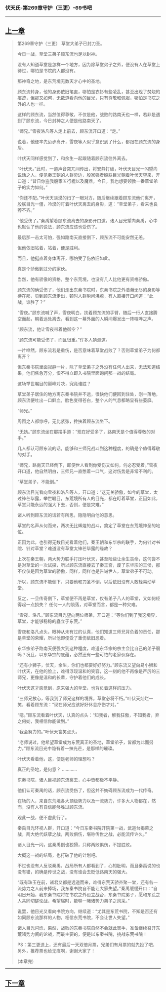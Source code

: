 ### 伏天氏-第269章守护（三更）-69书吧

--------
[上一章](./7dd524c390bf8c526a7332d7a86869fc.md)
--------


>
>
>
>第269章守护（三更）
>草堂大弟子已封刀圣。
>
>今日一战，草堂三弟子顾东流也足以封神。
>
>没有人知道草堂是怎样一个地方，因为除草堂弟子之外，便没有人在草堂上待过，哪怕是书院的人都没有。
>
>那神奇之地，是东荒境无数天才心中的圣地。
>
>顾东流转身，他的身影依旧笔直，哪怕是衣衫有些凌乱，甚至出现了焚烧的痕迹，但那又如何，无数道看向他的目光，只有尊敬和佩服，哪怕是书院之外的人也一样。
>
>这样的顾东流，当然值得尊敬，不仅是他，战败的路南天也一样，若非是遇到了顾东流，今日封神之人便是他路南天了。
>
>“师兄。”雪夜洛凡等人走上前去，顾东流开口道：“走。”
>
>说着，他便率先迈步离开，雪夜等人似乎意识到了什么，都跟在顾东流的身后。
>
>叶伏天同样感觉到了，和余生一起跟随着顾东流往外离去。
>
>“叶伏天。”此时，一道声音突兀间传出，将安静打破，叶伏天目光一闪望向说话之人，便见秦王朝的人群旁边，殷家强者殷朕目光朝着叶伏天望来，开口道：“昔日你盗我殷家五行棍以及魔鼎，今日，我也想要领教一番草堂弟子的实力如何。”
>
>“你还不配。”叶伏天淡漠的扫了一眼对方，随后继续跟着顾东流他们离开，殷朕目光一僵，冷漠的盯着叶伏天离去的身影，道：“草堂弟子，看来也良莠不齐。”
>
>“他受伤了。”秦禹望着顾东流离去的身影开口道，诸人目光望向秦禹，心中也默认了他的说法，顾东流应该也受伤了。
>
>最后那一击太可怕，强如路南天直接倒下，顾东流不可能安然无恙。
>
>但他依旧站着，站着，便是胜利。
>
>而且，他挺直着身体离开，哪怕受了伤依旧如此。
>
>真是个骄傲到过分的家伙。
>
>当然，他有骄傲的资格，整个东荒境，也没有几人比他更有资格骄傲。
>
>顾东流的确受伤了，他们走出东秦书院时，东秦书院之外浩瀚无尽的身影等待在那，见到顾东流走出，顿时人群瞬间沸腾，有人直接开口问道：“此战，谁胜了？”
>
>“雪夜。”顾东流喊了声，雪夜明白，扶着顾东流的手臂，随后一行人直接腾空而起，朝着远处离去，看到这一幕外面的人瞬间爆发出一阵喧哗之声。
>
>“顾东流，他让雪夜带着他御空？”
>
>“顾东流可能受伤了，而且很重。”许多人猜测道。
>
>一片哗然，顾东流若是重伤，是否意味着草堂战败了？否则草堂弟子为何都离开？
>
>但东秦书院里面寂静一片，除了草堂弟子之外没有任何人出来，无法知道结果，他们焦急万分，恨不得立即入书院里面询问那一战的结局。
>
>这场举世瞩目的巅峰对决，究竟谁胜？
>
>草堂弟子居住的地方离东秦书院并不远，很快他们便回到住处，刚一落地，顾东流便吐出一口鲜血，脸色变得苍白，整个人的气息都略显有些萎靡。
>
>“师兄。”
>
>周围之人都惊呼，无比紧张，搀扶着顾东流坐下。
>
>“无妨。”顾东流坐在那摆手道：“现在好受多了，路南天是个值得尊敬的对手。”
>
>几人都认可顾东流的话，能够和三师兄战斗到这种程度，的确是个值得尊敬的对手。
>
>“师兄，路南天已经倒下，即便世人看到你受伤又如何，何必忍受着。”雪夜开口道，他自然明白，三师兄一直憋着一口气，这对伤势是非常不利的。
>
>“草堂弟子，不能倒。”
>
>顾东流目光看向雪夜和洛凡等人，开口道：“这无关骄傲，如今的草堂，太过锋芒毕露，举世瞩目，东荒境所有人的目光，都在盯着草堂，正因如此，草堂只能永远的强大下去，否则，便是灾难。”
>
>诸人听到顾东流的话若有所思，隐隐明白他的意思。
>
>草堂的名声从何而来，两次无比辉煌的战斗，奠定了草堂在东荒境神圣的地位。
>
>正因为此，也引得无数目光看着他们，秦王朝和东华宗的联手，为何针对书院、针对草堂？难道没有草堂太锋芒毕露的缘故？
>
>上次在秦王朝，两大势力联手打压叶伏天，甚至险些让余生丧命，这何尝不是对草堂的一次试探，所以顾东流直接去了秦王宫，废了东华宗的王侯，那不仅仅是因为草堂的骄傲，同样，同样也是告诫世人，草堂弟子不可动。
>
>所以，顾东流不能倒下，只要他和刀圣不倒，以后依旧没有人敢轻易动草堂。
>
>反之，一旦传奇倒下，草堂便不再是草堂，仅有弟子八人的草堂，又如何经得起一点损失？
>任何一人的陨落，对草堂而言，都是一种灾难。
>
>“雪夜、洛凡。”顾东流目光望向两位师弟，开口道：“等你们到了我这境界，草堂，才能够稳稳的矗立于东荒。”
>
>雪夜和洛凡点头，眼神从未有过的认真，他们知道三师兄背负着的责任，那是草堂的荣耀，所以他即便受了重伤依旧忍着。
>
>东华宗弟子路南天便强大到这种程度，难道东华宗的宗主会比自己的弟子弱吗？况且，以东华宗的底蕴，必然还有一些可怕的老家伙存在。
>
>“还有小狮子，伏天，余生，你们也都要好好努力。”顾东流又望向易小狮和叶伏天，在他的脸上，难得浮现温和的笑容，这一刻的他不再像是严厉的三师兄，更像是温和的长辈，守护着他们的成长。
>
>叶伏天这才感觉到，原来强大的草堂，也背负着这样的压力。
>
>“三师兄放心，等我到了师兄这样的境界，草堂必将不朽。”叶伏天灿烂一笑，看着顾东流：“现在师兄应该好好休息疗伤才对。”
>
>“嗯。”顾东流看着叶伏天，认真的点头：“知我者，解我狂傲，不知我者，弃之何妨，我相信你能做到。”
>
>“我会努力的。”叶伏天含笑点头。
>
>“老师说过，他希望草堂成为东荒真正的圣地，草堂弟子，皆都为此而努力。”顾东流目光中隐有着一抹光芒，是那样的璀璨。
>
>叶伏天看着他，这，便是老师的理想吗？
>
>真正的圣地，是何意？
>…………
>
>东秦书院，诸人目视顾东流离去，心中皆都极不平静。
>
>他们认可秦禹的话，顾东流受伤了，但这并不妨碍顾东流成为一代传奇。
>
>在场的人，来自东荒境各大顶级势力以及一流势力，许多大人物都在，然而，没有人有自信能够胜过顾东流。
>
>观此一战，便不虚此行了。
>
>秦禹目光环视人群，开口道：“今日东秦书院开院第一战，武道台揭幕之战，两大绝代妖孽之战，两败俱伤，堪称传世之战，必能流传许久。”
>
>诸人目光一闪，这秦禹倒也狡猾，只称两败俱伤，不提胜败。
>
>大概这一战的结局，也打破了他的计划吧。
>
>不过也没有人反驳秦禹，战局所有人都看到了，心知肚明，而且秦禹说的也没有错，的确是传世之战，没有谁会去贬低路南天的强大。
>
>“既有珠玉在前，诸君又都是远道而来，难得东荒天骄齐聚一堂，还有各一流势力之人前来捧场，我东秦书院自不能让大家失望。”秦禹缓缓开口：“自明日开始，我东秦书院将在书院之外设立战台，东秦书院弟子，愿和东荒之人共同切磋论战，希望届时，能够一睹诸势力弟子之风采。”
>
>说罢，他目光又看向书院方向，继续道：“尤其是东荒书院，不知是否还有如同顾东流那样的人物，相信东荒书院，不会让世人失望。”
>
>诸人目光闪烁，果然，战败的东秦书院自然不会就此罢手，准备继续召开东荒诸势力间的论战，而最主要的，便是以东秦书院，挑战东荒书院！
>
>PS：第三更送上，还有最后一天双倍月票，兄弟们有月票的就先投了吧，另外，推荐票也给无痕啊，谢谢大家了！
>
>(本章完)
>
>

--------
[下一章](./615ac31e328b4f8a3298a937ea6227ad.md)
--------
